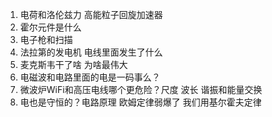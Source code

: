 1. 电荷和洛伦兹力 高能粒子回旋加速器
2. 霍尔元件是什么
3. 电子枪和扫描
4. 法拉第的发电机 电线里面发生了什么
5. 麦克斯韦干了啥 为啥最伟大
6. 电磁波和电路里面的电是一码事么？
7. 微波炉WiFi和高压电线哪个更危险？尺度 波长 谐振和能量交换 
8. 电也是守恒的？电路原理 欧姆定律弱爆了 我们用基尔霍夫定律
